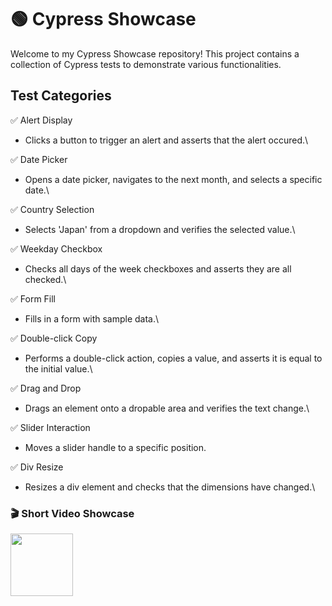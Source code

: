 # 🟢 Cypress Showcase

Welcome to my Cypress Showcase repository! This project contains a collection of Cypress tests to demonstrate various functionalities.

## Test Categories

✅ Alert Display
   - Clicks a button to trigger an alert and asserts that the alert occured.\

✅ Date Picker
   - Opens a date picker, navigates to the next month, and selects a specific date.\

✅ Country Selection
   - Selects 'Japan' from a dropdown and verifies the selected value.\

✅ Weekday Checkbox
- Checks all days of the week checkboxes and asserts they are all checked.\

✅ Form Fill
 - Fills in a form with sample data.\

✅ Double-click Copy
   - Performs a double-click action, copies a value, and asserts it is equal to the initial value.\

✅ Drag and Drop
   - Drags an element onto a dropable area and verifies the text change.\

✅ Slider Interaction
   - Moves a slider handle to a specific position.

✅ Div Resize
   - Resizes a div element and checks that the dimensions have changed.\

### 🎬 Short Video Showcase

<img width="100" src="[[https://user-images.githubusercontent.com/112382473/231691095-0766e6b6-5172-48dc-9ec2-ea50d71f89e6.mp4](https://github.com/Hilmerson/Cypress_portfolio/blob/master/cypress/videos/2024-01-28%2021-14-35.mp4)](https://youtu.be/u-A654nwV-o)https://youtu.be/u-A654nwV-o">
